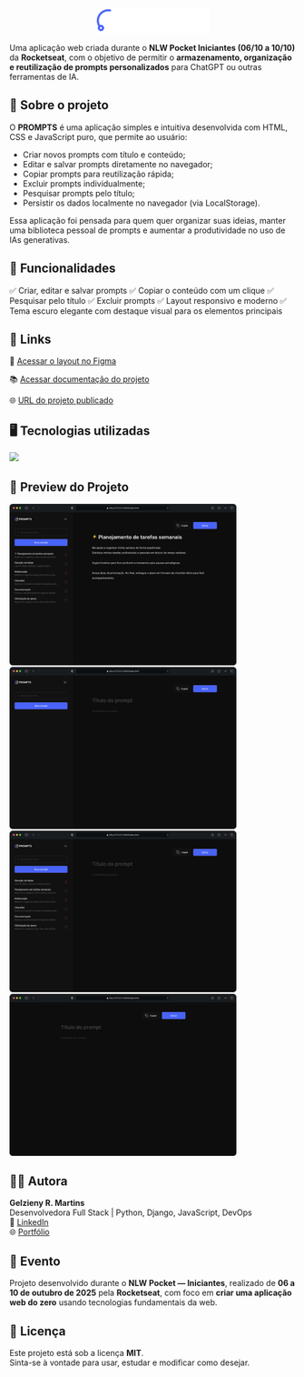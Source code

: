 <p align="center">
  <img src=".github/img/logo.svg" alt="Promps" width="200"/> 
</p>

<p align="justify">

Uma aplicação web criada durante o **NLW Pocket Iniciantes (06/10 a 10/10)** da **Rocketseat**, com o objetivo de permitir o **armazenamento, organização e reutilização de prompts personalizados** para ChatGPT ou outras ferramentas de IA.

</p>

## 🧠 Sobre o projeto

O **PROMPTS** é uma aplicação simples e intuitiva desenvolvida com HTML, CSS e JavaScript puro, que permite ao usuário:

  * Criar novos prompts com título e conteúdo;
  * Editar e salvar prompts diretamente no navegador;
  * Copiar prompts para reutilização rápida;
  * Excluir prompts individualmente;
  * Pesquisar prompts pelo título;
  * Persistir os dados localmente no navegador (via LocalStorage).

Essa aplicação foi pensada para quem quer organizar suas ideias, manter uma biblioteca pessoal de prompts e aumentar a produtividade no uso de IAs generativas.

## 🧩 Funcionalidades

✅ Criar, editar e salvar prompts
✅ Copiar o conteúdo com um clique
✅ Pesquisar pelo título
✅ Excluir prompts
✅ Layout responsivo e moderno
✅ Tema escuro elegante com destaque visual para os elementos principais

## 🔗 Links

📘 [Acessar o layout no Figma](https://www.figma.com/community/file/1376289957921531482/prompts-nlw-pocket-rocketseat)

📚 [Acessar documentação do projeto](https://efficient-sloth-d85.notion.site/NLW-Pocket-Iniciantes-277395da57708037935accc37251061a)

🌐 [URL do projeto publicado](https://gelzieny.github.io/prompts-manager/)


## 🖥️ Tecnologias utilizadas

<a href="https://skillicons.dev">
  <img src="https://skillicons.dev/icons?i=html,css,js" />
</a>

## 📸 Preview do Projeto

<p align="">
  <img src=".github/img/home.png" alt="Home do projeto" width="400px"/>
  <img src=".github/img/lista_prompts_vazia.png" alt="Lista de prompts vazia" width="400px"/>
  <img src=".github/img/novo_prompt.png" alt="Novo prompt" width="400px"/>
  <img src=".github/img/sidebar_fechada.png" alt="Sidebar fechada" width="400px"/>
</p>


## 🧑‍💻 Autora

**Gelzieny R. Martins**  
Desenvolvedora Full Stack | Python, Django, JavaScript, DevOps  
💼 [LinkedIn](https://www.linkedin.com/in/gelzieny/)  
🌐 [Portfólio](#)


## 🏁 Evento

Projeto desenvolvido durante o **NLW Pocket — Iniciantes**, realizado de **06 a 10 de outubro de 2025** pela **Rocketseat**, com foco em **criar uma aplicação web do zero** usando tecnologias fundamentais da web.

## 📄 Licença

Este projeto está sob a licença **MIT**.  
Sinta-se à vontade para usar, estudar e modificar como desejar.